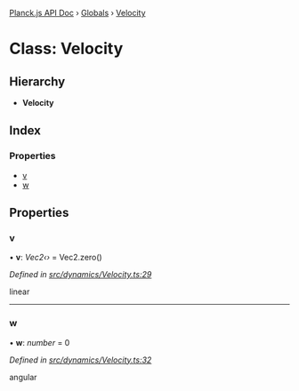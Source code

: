[Planck.js API Doc](../README.md) › [Globals](../globals.md) › [Velocity](velocity.md)

# Class: Velocity

## Hierarchy

* **Velocity**

## Index

### Properties

* [v](velocity.md#v)
* [w](velocity.md#w)

## Properties

###  v

• **v**: *Vec2‹›* = Vec2.zero()

*Defined in [src/dynamics/Velocity.ts:29](https://github.com/shakiba/planck.js/blob/ae24904/src/dynamics/Velocity.ts#L29)*

linear

___

###  w

• **w**: *number* = 0

*Defined in [src/dynamics/Velocity.ts:32](https://github.com/shakiba/planck.js/blob/ae24904/src/dynamics/Velocity.ts#L32)*

angular
